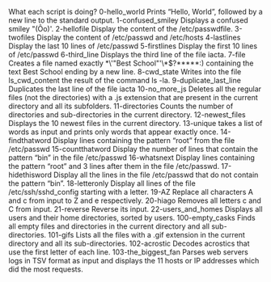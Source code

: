 What each script is doing?
0-hello_world		Prints “Hello, World”, followed by a new line to the standard output.
1-confused_smiley	Displays a confused smiley "(Ôo)'.
2-hellofile		Display the content of the /etc/passwdfile.
3-twofiles		Display the content of /etc/passwd and /etc/hosts
4-lastlines		Display the last 10 lines of /etc/passwd
5-firstlines		Display the first 10 lines of /etc/passwd
6-third_line		Displays the third line of the file iacta.
7-file			Creates a file named exactly \*\\'"Best School"\'\\*$\?\*\*\*\*\*:) containing the text Best School ending by a new line.
8-cwd_state 		Writes into the file ls_cwd_content the result of the command ls -la.
9-duplicate_last_line	Duplicates the last line of the file iacta
10-no_more_js		Deletes all the regular files (not the directories) with a .js extension that are present in the current directory and all its subfolders.
11-directories		Counts the number of directories and sub-directories in the current directory.
12-newest_files		Displays the 10 newest files in the current directory.
13-unique		takes a list of words as input and prints only words that appear exactly once.
14-findthatword		Display lines containing the pattern “root” from the file /etc/passwd
15-countthatword	Display the number of lines that contain the pattern “bin” in the file /etc/passwd
16-whatsnext		Display lines containing the pattern “root” and 3 lines after them in the file /etc/passwd.
17-hidethisword		Display all the lines in the file /etc/passwd that do not contain the pattern “bin”.
18-letteronly		Display all lines of the file /etc/ssh/sshd_config starting with a letter.
19-AZ			Replace all characters A and c from input to Z and e respectively.
20-hiago		Removes all letters c and C from input.
21-reverse		Reverse its input.
22-users_and_homes	Displays all users and their home directories, sorted by users.
100-empty_casks		Finds all empty files and directories in the current directory and all sub-directories.
101-gifs		Lists all the files with a .gif extension in the current directory and all its sub-directories.
102-acrostic		Decodes acrostics that use the first letter of each line.
103-the_biggest_fan	Parses web servers logs in TSV format as input and displays the 11 hosts or IP addresses which did the most requests.
